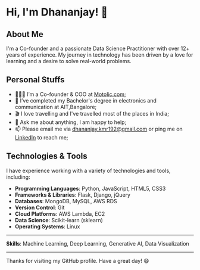 # Hi, I'm Dhananjay! 👋

## About Me
I'm a Co-founder and a passionate Data Science Practitioner with over 12+ years of experience. My journey in technology has been driven by a love for learning and a desire to solve real-world problems.

## Personal Stuffs

- 👨🏽‍💻 I’m a Co-founder & COO at [Motolic.com](http://www.motolic.com);
- 💼 I’ve completed my Bachelor's degree in electronics and communication at AIT,Bangalore;
- 🎬 I love travelling and I've travelled most of the places in India;
- 💬 Ask me about anything, I am happy to help;
- 📫 Please email me via [dhananjay.kmr192@gmail.com](mailto:dhananjay.kmr192@gmail.com) or ping me on [LinkedIn](https://www.linkedin.com/in/dhananjay2/) to reach me;

## Technologies & Tools
I have experience working with a variety of technologies and tools, including:

- **Programming Languages**: Python, JavaScript, HTML5, CSS3
- **Frameworks & Libraries**: Flask, Django, jQuery
- **Databases**: MongoDB, MySQL, AWS RDS
- **Version Control**: Git
- **Cloud Platforms**: AWS Lambda, EC2
- **Data Science**: Scikit-learn (sklearn)
- **Operating Systems**: Linux

---

**Skills**: Machine Learning, Deep Learning, Generative AI, Data Visualization

---

Thanks for visiting my GitHub profile. Have a great day! 😄
